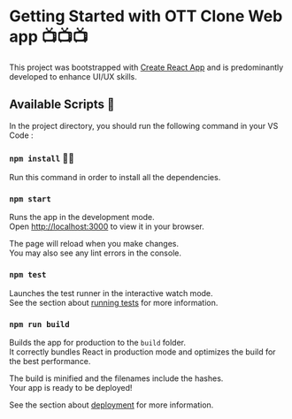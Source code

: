 # Getting Started with OTT Clone Web app 📺📺📺

This project was bootstrapped with [Create React App](https://github.com/facebook/create-react-app) and is predominantly developed to enhance UI/UX skills.

## Available Scripts 📜

In the project directory, you should run the following command in your VS Code :

### `npm install` 👨‍💻
Run this command in order to install all the dependencies.

### `npm start`

Runs the app in the development mode.\
Open [http://localhost:3000](http://localhost:3000) to view it in your browser.

The page will reload when you make changes.\
You may also see any lint errors in the console.

### `npm test`

Launches the test runner in the interactive watch mode.\
See the section about [running tests](https://facebook.github.io/create-react-app/docs/running-tests) for more information.

### `npm run build`

Builds the app for production to the `build` folder.\
It correctly bundles React in production mode and optimizes the build for the best performance.

The build is minified and the filenames include the hashes.\
Your app is ready to be deployed!

See the section about [deployment](https://facebook.github.io/create-react-app/docs/deployment) for more information.
